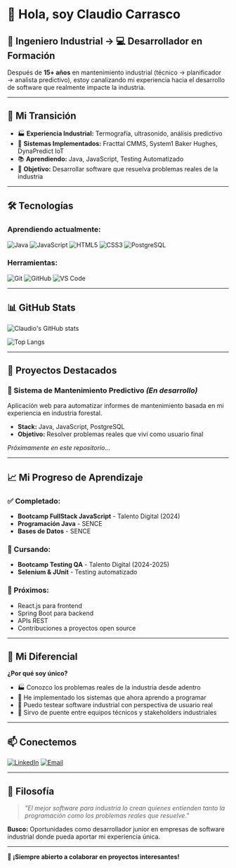 # 👋 Hola, soy Claudio Carrasco

## 🔧 Ingeniero Industrial → 💻 Desarrollador en Formación

Después de **15+ años** en mantenimiento industrial (técnico → planificador → analista predictivo), estoy canalizando mi experiencia hacia el desarrollo de software que realmente impacte la industria.

---

## 🚀 Mi Transición

- 🏭 **Experiencia Industrial:** Termografía, ultrasonido, análisis predictivo
- 💾 **Sistemas Implementados:** Fracttal CMMS, System1 Baker Hughes, DynaPredict IoT  
- 📚 **Aprendiendo:** Java, JavaScript, Testing Automatizado
- 🎯 **Objetivo:** Desarrollar software que resuelva problemas reales de la industria

---

## 🛠️ Tecnologías

### Aprendiendo actualmente:
![Java](https://img.shields.io/badge/Java-ED8B00?style=for-the-badge&logo=java&logoColor=white)
![JavaScript](https://img.shields.io/badge/JavaScript-F7DF1E?style=for-the-badge&logo=javascript&logoColor=black)
![HTML5](https://img.shields.io/badge/HTML5-E34F26?style=for-the-badge&logo=html5&logoColor=white)
![CSS3](https://img.shields.io/badge/CSS3-1572B6?style=for-the-badge&logo=css3&logoColor=white)
![PostgreSQL](https://img.shields.io/badge/PostgreSQL-316192?style=for-the-badge&logo=postgresql&logoColor=white)

### Herramientas:
![Git](https://img.shields.io/badge/GIT-E44C30?style=for-the-badge&logo=git&logoColor=white)
![GitHub](https://img.shields.io/badge/GitHub-100000?style=for-the-badge&logo=github&logoColor=white)
![VS Code](https://img.shields.io/badge/VS_Code-0078D4?style=for-the-badge&logo=visual%20studio%20code&logoColor=white)

---

## 📊 GitHub Stats

![Claudio's GitHub stats](https://github-readme-stats.vercel.app/api?username=claudio-hcn&show_icons=true&theme=dark)

![Top Langs](https://github-readme-stats.vercel.app/api/top-langs/?username=claudio-hcn&layout=compact&theme=dark)

---

## 🎯 Proyectos Destacados

### 🔧 Sistema de Mantenimiento Predictivo *(En desarrollo)*
Aplicación web para automatizar informes de mantenimiento basada en mi experiencia en industria forestal.
- **Stack:** Java, JavaScript, PostgreSQL
- **Objetivo:** Resolver problemas reales que viví como usuario final

*Próximamente en este repositorio...*

---

## 📈 Mi Progreso de Aprendizaje

### ✅ Completado:
- **Bootcamp FullStack JavaScript** - Talento Digital (2024)
- **Programación Java** - SENCE
- **Bases de Datos** - SENCE

### 🔄 Cursando:
- **Bootcamp Testing QA** - Talento Digital (2024-2025)
- **Selenium & JUnit** - Testing automatizado

### 🎯 Próximos:
- React.js para frontend
- Spring Boot para backend
- APIs REST
- Contribuciones a proyectos open source

---

## 🌟 Mi Diferencial

**¿Por qué soy único?**
- 🏭 Conozco los problemas reales de la industria desde adentro
- 🔧 He implementado los sistemas que ahora aprendo a programar
- 🧪 Puedo testear software industrial con perspectiva de usuario real
- 🌉 Sirvo de puente entre equipos técnicos y stakeholders industriales

---

## 📫 Conectemos

[![LinkedIn](https://img.shields.io/badge/LinkedIn-0077B5?style=for-the-badge&logo=linkedin&logoColor=white)](https://linkedin.com/in/claudio-carrasco-navarrete-55a25181)
[![Email](https://img.shields.io/badge/Email-D14836?style=for-the-badge&logo=gmail&logoColor=white)](mailto:claudio.hcn@outlook.com)

---

## 💭 Filosofía

> *"El mejor software para industria lo crean quienes entienden tanto la programación como los problemas reales que resuelve."*

**Busco:** Oportunidades como desarrollador junior en empresas de software industrial donde pueda aportar mi experiencia única.

---

**🚀 ¡Siempre abierto a colaborar en proyectos interesantes!**
